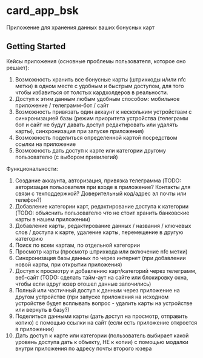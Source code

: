 # card_app_bsk

Приложение для хранения данных ваших бонусных карт

## Getting Started

Кейсы приложения (основные проблемы пользователя, которое оно решает):
1) Возможность хранить все бонусные карты (штрихкоды и/или nfc метки) в одном месте с удобным и быстрым доступом, для того чтобы избавиться от толстых кардхолдеров в реальности.
2) Доступ к этим данным любым удобным способом: мобильное приложение / телеграмм-бот / сайт
3) Возможность привязать один аккаунт к нескольким устройствам с синхронизацией базы (режим приоритета устройства (телеграмм бот и сайт не будут давать доступ редактировать или удалять карты), синхронизация при запуске приложения)
4) Возможность поделиться определенной картой посредством ссылки на приложение
5) Возможность дать доступ к карте или категории другому пользователю (с выбором привилегий)


Функциональности:
1) Создание аккаунта, авторизация, привязка телеграмма (TODO: авторизация пользователя при входе в приложение? Контакты для связи с техподдержкой? Доверительный код/адрес эл почты или телефон?)
2) Добавление категории карт, редактирование доступа к категории (TODO: объяснить пользователю что не стоит хранить банковские карты в нашем приложении)
3) Добавление карты, редактирование данных / названия / ключевых слов / доступа к карте, удаление карты, перемещение в другую категорию
4) Поиск по всем картам, по отдельной категории
5) Просмотр карты (просмотр штрихкода или включение nfc метки)
6) Синхронизация базы данных по через интернет (при добавлении новой карты, при открытии приложения)
7) Доступ к просмотру и добавлению карт/категорий через телеграмм, веб-сайт (TODO: сделать тайм-аут на сайте или блокировку окна, чтобы если вдруг юзер отошел данные залочились)
8) Полный или частичный доступ к данным через приложение на другом устройстве (при запуске приложения на исходном устройстве будет всплывать вопрос - удалить карты на устройстве или вернуть в базу?)
9) Поделиться данными карты (дать доступ на просмотр, отправить копию) с помощью ссылки на сайт (если есть приложение откроется в приложении)
10) Дать доступ к карте или категории (пользователь выбирает какой уровень доступа дать к объекту, НЕ к копии) с помощью модалки внутри приложения по адресу почты второго юзера
